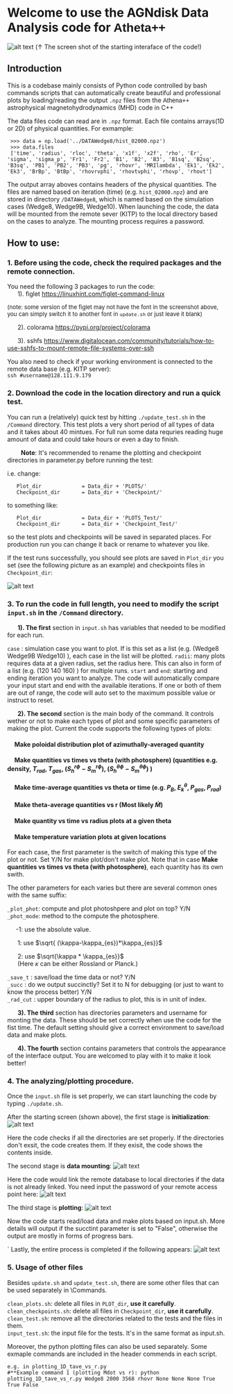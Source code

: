 # Welcome to use the AGNdisk Data Analysis code for <span style="font-family: 'Helvetica', sans-serif;">Atheta++</span>
![alt text](https://github.com/lsun11/AGNdisk_data_analysis/blob/main/Data_Analysis_Code/readme_pics/code_screen_shot.png)
(↑ The screen shot of the starting interaface of the code!)

## Introduction

This is a codebase mainly consists of Python code controlled by bash commands scripts that can automatically create beautiful and professional plots by loading/reading the output `.npz` files from the <span style="font-family: 'Helvetica', sans-serif;"> Athena++</span> astrophysical magnetohydrodynamics (MHD) code in C++

The data files code can read are in `.npz` format. Each file contains arrays(1D or 2D) of physical quantities. For exmample:

     >>> data = np.load('../DATAWedge8/hist_02000.npz')
     >>> data.files
     ['time', 'radius', 'rloc', 'theta', 'x1f', 'x2f', 'rho', 'Er', 'sigma', 'sigma_p', 'Fr1', 'Fr2', 'B1', 'B2', 'B3', 'B1sq', 'B2sq', 'B3sq', 'PB1', 'PB2', 'PB3', 'pg', 'rhovr', 'MRIlambda', 'Ek1', 'Ek2', 'Ek3', 'BrBp', 'BtBp', 'rhovrvphi', 'rhovtvphi', 'rhovp', 'rhovt']

The output array aboves contains headers of the physical quantities. The files are named based on iteration (time) (e.g. `hist_02000.npz`) and are stored in directory `/DATAWedge8`, which is named based on the simulation cases (Wedge8, Wedge9B, Wedge10). When launching the code, the data will be mounted from the remote sever (KITP) to the local directory based on the cases to analyze. The mounting process requires a password. 


## How to use:  
### 1. Before using the code, check the required packages and the remote connection.

You need the following 3 packages to run the code:  
&nbsp; &nbsp; &nbsp; 1). figlet https://linuxhint.com/figlet-command-linux

<font size="2">(note: some version of the figlet may not have the font in the screenshot above, you can simply switch it to another font in `update.sh` or just leave it blank)</font>

&nbsp; &nbsp; &nbsp; 2). colorama https://pypi.org/project/colorama

&nbsp; &nbsp; &nbsp; 3). sshfs https://www.digitalocean.com/community/tutorials/how-to-use-sshfs-to-mount-remote-file-systems-over-ssh  

You also need to check if your working environment is connected to the remote data base (e.g. KITP server):  
`ssh #username@128.111.9.179`


### 2. Download the code in the location directory and run a quick test.  
You can run a (relatively) quick test by hitting `./update_test.sh` in the `/Command` directory. This test plots a very short period of all types of data and it takes about 40 mintues. For full run some data requries reading huge amount of data and could take hours or even a day to finish. 

&nbsp; &nbsp;  &nbsp;  &nbsp; **Note**: It's recommended to rename the plotting and checkpoint directories in parameter.py before running the test:

 i.e. change: 
 
       Plot_dir             = Data_dir + 'PLOTS/'
       Checkpoint_dir       = Data_dir + 'Checkpoint/'
       
  to something like:
      
       Plot_dir             = Data_dir + 'PLOTS_Test/'
       Checkpoint_dir       = Data_dir + 'Checkpoint_Test/'
so the test plots and checkpoints will be saved in separated places. For production run you can change it back or rename to whatever you like.   

If the test runs successfully, you should see plots are saved in `Plot_dir` you set (see the following picture as an example) and checkpoints files in `Checkpoint_dir`:

![alt text](https://github.com/lsun11/AGNdisk_data_analysis/blob/main/Data_Analysis_Code/readme_pics/test.png)




### 3. To run the code in full length, you need to modify the script `input.sh` in the `/Command` directory.

&nbsp; &nbsp; &nbsp; **1). The first** section in `input.sh` has variables that needed to be modified for each run.

  `case` : simulation case you want to plot. If is this set as a list (e.g.  (Wedge8 Wedge9B Wedge10) ), each case in the list will be plotted.
  `radii`: many plots requires data at a given radius, set the radius here. This can also in form of a list (e.g. (120 140 160) ) for multiple runs.
  `start` and `end`: starting and ending iteration you want to analyze. The code will automatically compare your input start and end with the available
  iterations. If one or both of them are out of range, the code will auto set to the maximum possible value or instruct to reset. 


&nbsp; &nbsp; &nbsp; **2). The second** section is the main body of the command. It controls wether or not to make each types of plot and some specific parameters of making the plot. Current the code supports the following types of plots:

   #### &nbsp; &nbsp; &nbsp;Make poloidal distribution plot of azimuthally-averaged quantity

   #### &nbsp; &nbsp; &nbsp;Make quantities vs times vs theta (with photosphere) (quantities e.g. density, $T_{rad}$, $T_{gas}$, ($S_h^{r\phi}-S_m^{r\phi}$), ($S_h^{\theta\phi}-S_m^{\theta\phi}$) )
   
   
   #### &nbsp; &nbsp; &nbsp;Make time-average quantities vs theta or time   (e.g. $P_B$, $E^\theta_k$, $P_{gas}$, $P_{rad}$)
   
   #### &nbsp; &nbsp; &nbsp;Make theta-average quantities vs r   (Most likely $\dot{M}$) 
   
   #### &nbsp; &nbsp; &nbsp;Make quantity vs time vs radius plots at a given theta 
   
   #### &nbsp; &nbsp; &nbsp;Make temperature variation plots at given locations
   
For each case, the first parameter is the switch of making this type of the plot or not. Set Y/N for make plot/don't make plot. Note that in case **Make quantities vs times vs theta (with photosphere)**, each quantity has its own swith. 

The other parameters for each varies but there are several common ones with the same suffix:

`_plot_phot`: compute and plot photoshpere and plot on top? Y/N  
`_phot_mode`: method to the compute the photosphere.   
        
&nbsp; &nbsp; &nbsp;-1: use the absolute value.  
        
&nbsp; &nbsp; &nbsp;  1: use $\sqrt{ (\kappa-\kappa_{es})*\kappa_{es}}$
        
&nbsp; &nbsp; &nbsp;  2: use $\sqrt{\kappa * \kappa_{es}}$  
&nbsp; &nbsp; &nbsp; (Here $\kappa$ can be either Rossland or Planck.)  
 
`_save_t`   : save/load the time data or not? Y/N  
`_succ`     : do we output succinctly? Set it to N for debugging (or just to want to know the process better) Y/N  
`_rad_cut`  : upper boundary of the radius to plot, this is in unit of index.   


&nbsp; &nbsp; &nbsp; **3). The third** section has directories parameters and username for monting the data. These should be set correctly when use the code for the fist time. The default setting should give a correct environment to save/load data and make plots. 

&nbsp; &nbsp; &nbsp; **4). The fourth** section contains parameters that controls the appearance of the interface output. You are welcomed to play with it to make it look better! 

### 4. The analyzing/plotting procedure.

Once the `input.sh` file is set properly, we can start launching the code by typing `./update.sh`.

After the starting screen (shown above), the first stage is **initialization**:
![alt text](https://github.com/lsun11/AGNdisk_data_analysis/blob/main/Data_Analysis_Code/readme_pics/1.png)

Here the code checks if all the directories are set properly. If the directories don't exsit, the code creates them. If they exisit, the code shows the contents inside.


The second stage is **data mounting**:
![alt text](https://github.com/lsun11/AGNdisk_data_analysis/blob/main/Data_Analysis_Code/readme_pics/2.png)

Here the code would link the remote database to local directories if the data is not already linked. You need input the password of your remote access point here:
![alt text](https://github.com/lsun11/AGNdisk_data_analysis/blob/main/Data_Analysis_Code/readme_pics/2-2.png)


The third stage is **plotting**:
![alt text](https://github.com/lsun11/AGNdisk_data_analysis/blob/main/Data_Analysis_Code/readme_pics/3.png)

Now the code starts read/load data and make plots based on input.sh. More details will output if the succtint parameter is set to "False", otherwise the output are mostly in forms of progress bars.  

`
Lastly, the entire process is completed if the following appears:
![alt text](https://github.com/lsun11/AGNdisk_data_analysis/blob/main/Data_Analysis_Code/readme_pics/4.png)


### 5. Usage of other files

Besides `update.sh` and `update_test.sh`, there are some other files that can be used separately in \Commands.

`clean_plots.sh`: delete all files in `PLOT_dir`, **use it carefully**.  
`clean_checkpoints.sh`: delete all files in `Checkpoint_dir`, **use it carefully**.  
`clean_test.sh`: remove all the directories related to the tests and the files in them.   
`input_test.sh`: the input file for the tests. It's in the same format as input.sh. 

Moreover, the python plotting files can also be used separately. Some exmaple commands are included in the header commends in each script.

    e.g. in plotting_1D_tave_vs_r.py   
    #**Example command 1 (plotting Mdot vs r): python plotting_1D_tave_vs_r.py Wedge8 2000 3568 rhovr None None None True True False 
